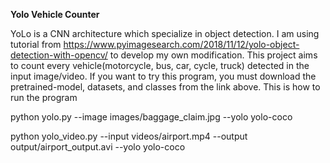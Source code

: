 **Yolo Vehicle Counter**

YoLo is a CNN architecture which specialize in object detection. I am using tutorial from https://www.pyimagesearch.com/2018/11/12/yolo-object-detection-with-opencv/ to develop my own modification. This project aims to count every vehicle(motorcycle, bus, car, cycle, truck)  detected in the input image/video. If you want to try this program, you must download the pretrained-model, datasets, and classes from the link above. This is how to run the program 

python yolo.py --image images/baggage_claim.jpg --yolo yolo-coco

python yolo_video.py --input videos/airport.mp4 --output output/airport_output.avi --yolo yolo-coco
